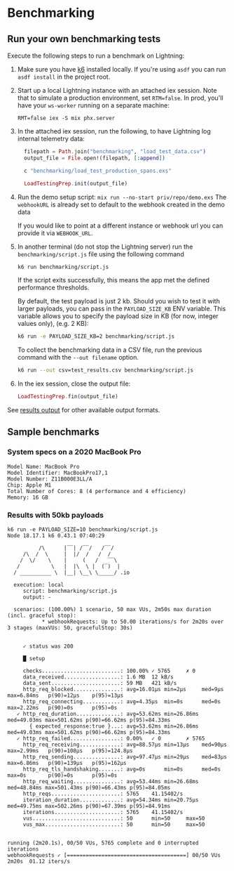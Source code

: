 # Benchmarking

## Run your own benchmarking tests

Execute the following steps to run a benchmark on Lightning:

1. Make sure you have [k6](https://k6.io/docs/get-started/installation/)
   installed locally. If you're using `asdf` you can run `asdf install` in the
   project root.

2. Start up a local Lightning instance with an attached iex session. Note that
   to simulate a production environment, set `RTM=false`. In prod, you'll have
   your `ws-worker` running on a separate machine:

   `RMT=false iex -S mix phx.server`

3. In the attached iex session, run the following, to have Lightning log
   internal telemetry data:

   ```elixir
     filepath = Path.join("benchmarking", "load_test_data.csv")
     output_file = File.open!(filepath, [:append])

     c "benchmarking/load_test_production_spans.exs"

     LoadTestingPrep.init(output_file)
   ```

4. Run the demo setup script: `mix run --no-start priv/repo/demo.exs` The
   `webhookURL` is already set to default to the webhook created in the demo
   data

   If you would like to point at a different instance or webhook url you
   can provide it via `WEBHOOK_URL`.

5. In another terminal (do not stop the Lightning server) run the
   `benchmarking/script.js` file using the following command

   ```bash
   k6 run benchmarking/script.js
   ```

   If the script exits successfully, this means the app met the defined
   performance thresholds.

   By default, the test payload is just 2 kb. Should you wish to test it with
   larger payloads, you can pass in the `PAYLOAD_SIZE_KB` ENV variable. This
   variable allows you to specify the payload size in KB (for now, integer
   values only), (e.g. 2 KB):

   ```bash
   k6 run -e PAYLOAD_SIZE_KB=2 benchmarking/script.js
   ```

   To collect the benchmarking data in a CSV file, run the previous command with
   the `--out filename` option.

   ```bash
   k6 run --out csv=test_results.csv benchmarking/script.js
   ```

6. In the iex session, close the output file:

   ```elixir
   LoadTestingPrep.fin(output_file)
   ```

See [results output](https://k6.io/docs/get-started/results-output/) for other
available output formats.

## Sample benchmarks

### System specs on a 2020 MacBook Pro

```
Model Name: MacBook Pro
Model Identifier: MacBookPro17,1
Model Number: Z11B000E3LL/A
Chip: Apple M1
Total Number of Cores: 8 (4 performance and 4 efficiency)
Memory: 16 GB
```

### Results with 50kb payloads

```
k6 run -e PAYLOAD_SIZE=10 benchmarking/script.js                         Node 18.17.1 k6 0.43.1 07:40:29

          /\      |‾‾| /‾‾/   /‾‾/
     /\  /  \     |  |/  /   /  /
    /  \/    \    |     (   /   ‾‾\
   /          \   |  |\  \ |  (‾)  |
  / __________ \  |__| \__\ \_____/ .io

  execution: local
     script: benchmarking/script.js
     output: -

  scenarios: (100.00%) 1 scenario, 50 max VUs, 2m50s max duration (incl. graceful stop):
           * webhookRequests: Up to 50.00 iterations/s for 2m20s over 3 stages (maxVUs: 50, gracefulStop: 30s)


     ✓ status was 200

     █ setup

     checks.........................: 100.00% ✓ 5765     ✗ 0
     data_received..................: 1.6 MB  12 kB/s
     data_sent......................: 59 MB   421 kB/s
     http_req_blocked...............: avg=16.01µs min=2µs     med=9µs     max=6.84ms   p(90)=12µs    p(95)=13µs
     http_req_connecting............: avg=4.35µs  min=0s      med=0s      max=2.22ms   p(90)=0s      p(95)=0s
   ✓ http_req_duration..............: avg=53.62ms min=26.86ms med=49.03ms max=501.62ms p(90)=66.62ms p(95)=84.33ms
       { expected_response:true }...: avg=53.62ms min=26.86ms med=49.03ms max=501.62ms p(90)=66.62ms p(95)=84.33ms
   ✓ http_req_failed................: 0.00%   ✓ 0        ✗ 5765
     http_req_receiving.............: avg=88.57µs min=13µs    med=90µs    max=2.99ms   p(90)=108µs   p(95)=124.8µs
     http_req_sending...............: avg=97.47µs min=29µs    med=83µs    max=6.86ms   p(90)=139µs   p(95)=162µs
     http_req_tls_handshaking.......: avg=0s      min=0s      med=0s      max=0s       p(90)=0s      p(95)=0s
     http_req_waiting...............: avg=53.44ms min=26.68ms med=48.84ms max=501.43ms p(90)=66.43ms p(95)=84.05ms
     http_reqs......................: 5765    41.15402/s
     iteration_duration.............: avg=54.34ms min=20.75µs med=49.75ms max=502.26ms p(90)=67.39ms p(95)=84.91ms
     iterations.....................: 5765    41.15402/s
     vus............................: 50      min=50     max=50
     vus_max........................: 50      min=50     max=50


running (2m20.1s), 00/50 VUs, 5765 complete and 0 interrupted iterations
webhookRequests ✓ [======================================] 00/50 VUs  2m20s  01.12 iters/s
```
